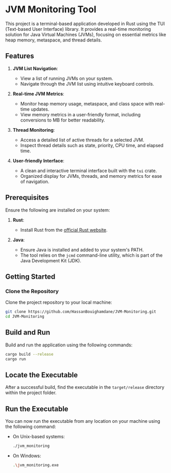 # JVM Monitoring Tool

This project is a terminal-based application developed in Rust using the TUI (Text-based User Interface) library. It provides a real-time monitoring solution for Java Virtual Machines (JVMs), focusing on essential metrics like heap memory, metaspace, and thread details.

## Features

1. **JVM List Navigation**:
   - View a list of running JVMs on your system.
   - Navigate through the JVM list using intuitive keyboard controls.

2. **Real-time JVM Metrics**:
   - Monitor heap memory usage, metaspace, and class space with real-time updates.
   - View memory metrics in a user-friendly format, including conversions to MB for better readability.

3. **Thread Monitoring**:
   - Access a detailed list of active threads for a selected JVM.
   - Inspect thread details such as state, priority, CPU time, and elapsed time.

4. **User-friendly Interface**:
   - A clean and interactive terminal interface built with the `tui` crate.
   - Organized display for JVMs, threads, and memory metrics for ease of navigation.

## Prerequisites

Ensure the following are installed on your system:

1. **Rust**:
   - Install Rust from the [official Rust website](https://www.rust-lang.org/tools/install).

2. **Java**:
   - Ensure Java is installed and added to your system's PATH.
   - The tool relies on the `jcmd` command-line utility, which is part of the Java Development Kit (JDK).

## Getting Started

### Clone the Repository

Clone the project repository to your local machine:

```bash
git clone https://github.com/HassanBouighamdane/JVM-Monitoring.git
cd JVM-Monitoring
```
## Build and Run
Build and run the application using the following commands:

  ```bash
  cargo build --release
  cargo run
  ```

## Locate the Executable
After a successful build, find the executable in the `target/release` directory within the project folder.

## Run the Executable
You can now run the executable from any location on your machine using the following command:

- On Unix-based systems:

  ```bash
  ./jvm_monitoring
  ```

- On Windows:

  ```bash
  .\jvm_monitoring.exe
  ```
